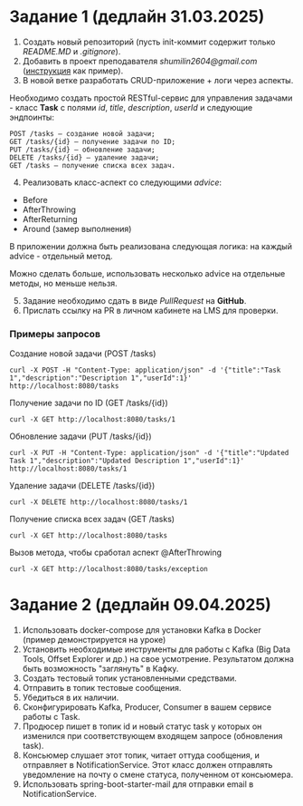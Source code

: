 # Задание 1 (дедлайн 31.03.2025)
1. Создать новый репозиторий (пусть init-коммит содержит только _README.MD_ и _.gitignore_).
2. Добавить в проект преподавателя _shumilin2604@gmail.com_ ([инструкция](https://docs.github.com/ru/account-and-profile/setting-up-and-managing-your-personal-account-on-github/managing-access-to-your-personal-repositories/inviting-collaborators-to-a-personal-repository) как пример).
3. В новой ветке разработать CRUD-приложение + логи через аспекты.

Необходимо создать простой RESTful-сервис для управления задачами - класс **Task** с полями _id_, _title_, _description_, _userId_ и следующие эндпоинты:
  
    POST /tasks — создание новой задачи;
    GET /tasks/{id} — получение задачи по ID;
    PUT /tasks/{id} — обновление задачи;
    DELETE /tasks/{id} — удаление задачи;
    GET /tasks — получение списка всех задач.

4. Реализовать класс-аспект со следующими _advice_:
- Before
- AfterThrowing
- AfterReturning
- Around (замер выполнения)

В приложении должна быть реализована следующая логика: на каждый advice - отдельный метод.

Можно сделать больше, использовать несколько advice на отдельные методы, но меньше нельзя.

5. Задание необходимо сдать в виде _PullRequest_ на **GitHub**.
6. Прислать ссылку на PR в личном кабинете на LMS для проверки.

### Примеры запросов
Создание новой задачи (POST /tasks)

    curl -X POST -H "Content-Type: application/json" -d '{"title":"Task 1","description":"Description 1","userId":1}' http://localhost:8080/tasks

Получение задачи по ID (GET /tasks/{id})

    curl -X GET http://localhost:8080/tasks/1

Обновление задачи (PUT /tasks/{id})

    curl -X PUT -H "Content-Type: application/json" -d '{"title":"Updated Task 1","description":"Updated Description 1","userId":1}' http://localhost:8080/tasks/1

Удаление задачи (DELETE /tasks/{id})

    curl -X DELETE http://localhost:8080/tasks/1

Получение списка всех задач (GET /tasks)

    curl -X GET http://localhost:8080/tasks

Вызов метода, чтобы сработал аспект @AfterThrowing

    curl -X GET http://localhost:8080/tasks/exception

# Задание 2 (дедлайн 09.04.2025)
1. Использовать docker-compose для установки Kafka в Docker (пример демонстрируется на уроке)
2. Установить необходимые инструменты для работы с Kafka (Big Data Tools, Offset Explorer и др.) на свое усмотрение. Результатом должна быть возможность "заглянуть" в Кафку.
3. Создать тестовый топик установленными средствами.
3. Отправить в топик тестовые сообщения.
4. Убедиться в их наличии.
5. Сконфигурировать Kafka, Producer, Consumer в вашем сервисе работы с Task.
6. Продюсер пишет в топик id и новый статус task у которых он изменился при соответствующем входящем запросе (обновления task).
7. Консьюмер слушает этот топик, читает оттуда сообщения, и отправляет в NotificationService. Этот класс должен отправлять уведомление на почту о смене статуса, полученном от консьюмера.
8. Использовать spring-boot-starter-mail для отправки email в NotificationService.